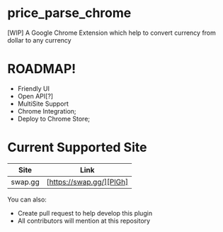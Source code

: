 # price_parse_chrome
[WIP] A Google Chrome Extension which help to convert currency from dollar to any currency

# ROADMAP!

  - Friendly UI
  - Open API[?]
  - MultiSite Support
  - Chrome Integration;
  - Deploy to Chrome Store;
  
# Current Supported Site
  
| Site | Link |
| ------ | ------ |
| swap.gg | [https://swap.gg/][PlGh] |

You can also:
  - Create pull request to help develop this plugin
  - All contributors will mention at this repository
